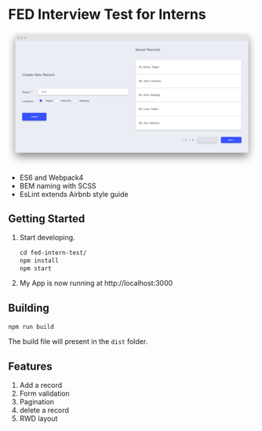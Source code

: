 # FED Interview Test for Interns

<img src="./screenshot.png" />

- ES6 and Webpack4
- BEM naming with SCSS
- EsLint extends Airbnb style guide

## Getting Started
1. Start developing.
    ```
    cd fed-intern-test/
    npm install
    npm start
    ```
2. My App is now running at http://localhost:3000

## Building
```
npm run build
```
The build file will present in the `dist` folder.

## Features
1. Add a record
2. Form validation
3. Pagination
4. delete a record
5. RWD layout